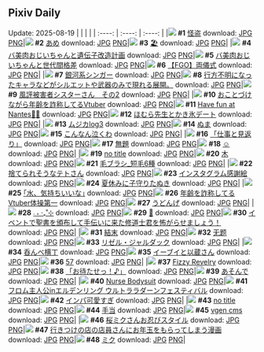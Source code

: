 ## Pixiv Daily
Update: 2025-08-19
|      |      |      |
| :----: | :----: | :----: |
|![](https://pixiv.microyu.workers.dev/c/240x480/img-master/img/2025/08/17/17/58/54/134000762_p0_master1200.jpg) **#1** [怪盗](https://www.pixiv.net/artworks/134000762) download: [JPG](https://pixiv.microyu.workers.dev/img-original/img/2025/08/17/17/58/54/134000762_p0.jpg) [PNG](https://pixiv.microyu.workers.dev/img-original/img/2025/08/17/17/58/54/134000762_p0.png)|![](https://pixiv.microyu.workers.dev/c/240x480/img-master/img/2025/08/17/00/27/05/133974944_p0_master1200.jpg) **#2** [あめ](https://www.pixiv.net/artworks/133974944) download: [JPG](https://pixiv.microyu.workers.dev/img-original/img/2025/08/17/00/27/05/133974944_p0.jpg) [PNG](https://pixiv.microyu.workers.dev/img-original/img/2025/08/17/00/27/05/133974944_p0.png)|![](https://pixiv.microyu.workers.dev/c/240x480/img-master/img/2025/08/17/00/32/03/133975193_p0_master1200.jpg) **#3** [🏖️](https://www.pixiv.net/artworks/133975193) download: [JPG](https://pixiv.microyu.workers.dev/img-original/img/2025/08/17/00/32/03/133975193_p0.jpg) [PNG](https://pixiv.microyu.workers.dev/img-original/img/2025/08/17/00/32/03/133975193_p0.png)|
|![](https://pixiv.microyu.workers.dev/c/240x480/img-master/img/2025/08/18/00/01/05/134018359_p0_master1200.jpg) **#4** [バ美肉おじいちゃんと遺伝子改造計画](https://www.pixiv.net/artworks/134018359) download: [JPG](https://pixiv.microyu.workers.dev/img-original/img/2025/08/18/00/01/05/134018359_p0.jpg) [PNG](https://pixiv.microyu.workers.dev/img-original/img/2025/08/18/00/01/05/134018359_p0.png)|![](https://pixiv.microyu.workers.dev/c/240x480/img-master/img/2025/08/17/00/00/27/133973491_p0_master1200.jpg) **#5** [バ美肉おじいちゃんと世代間格差](https://www.pixiv.net/artworks/133973491) download: [JPG](https://pixiv.microyu.workers.dev/img-original/img/2025/08/17/00/00/27/133973491_p0.jpg) [PNG](https://pixiv.microyu.workers.dev/img-original/img/2025/08/17/00/00/27/133973491_p0.png)|![](https://pixiv.microyu.workers.dev/c/240x480/img-master/img/2025/08/18/00/07/44/134018870_p0_master1200.jpg) **#6** [【FGO】両儀式](https://www.pixiv.net/artworks/134018870) download: [JPG](https://pixiv.microyu.workers.dev/img-original/img/2025/08/18/00/07/44/134018870_p0.jpg) [PNG](https://pixiv.microyu.workers.dev/img-original/img/2025/08/18/00/07/44/134018870_p0.png)|
|![](https://pixiv.microyu.workers.dev/c/240x480/img-master/img/2025/08/17/15/55/31/133996600_p0_master1200.jpg) **#7** [銀河系シンガー](https://www.pixiv.net/artworks/133996600) download: [JPG](https://pixiv.microyu.workers.dev/img-original/img/2025/08/17/15/55/31/133996600_p0.jpg) [PNG](https://pixiv.microyu.workers.dev/img-original/img/2025/08/17/15/55/31/133996600_p0.png)|![](https://pixiv.microyu.workers.dev/c/240x480/img-master/img/2025/08/17/07/38/38/133983980_p0_master1200.jpg) **#8** [行方不明になったキャラなどがシルエットや武器のみで現れる展開。](https://www.pixiv.net/artworks/133983980) download: [JPG](https://pixiv.microyu.workers.dev/img-original/img/2025/08/17/07/38/38/133983980_p0.jpg) [PNG](https://pixiv.microyu.workers.dev/img-original/img/2025/08/17/07/38/38/133983980_p0.png)|![](https://pixiv.microyu.workers.dev/c/240x480/img-master/img/2025/08/17/08/02/25/133984463_p0_master1200.jpg) **#9** [風評被害者シスターさん　その2](https://www.pixiv.net/artworks/133984463) download: [JPG](https://pixiv.microyu.workers.dev/img-original/img/2025/08/17/08/02/25/133984463_p0.jpg) [PNG](https://pixiv.microyu.workers.dev/img-original/img/2025/08/17/08/02/25/133984463_p0.png)|
|![](https://pixiv.microyu.workers.dev/c/240x480/img-master/img/2025/08/17/21/41/15/134010736_p0_master1200.jpg) **#10** [おことづけながら年齢を詐称してるVtuber](https://www.pixiv.net/artworks/134010736) download: [JPG](https://pixiv.microyu.workers.dev/img-original/img/2025/08/17/21/41/15/134010736_p0.jpg) [PNG](https://pixiv.microyu.workers.dev/img-original/img/2025/08/17/21/41/15/134010736_p0.png)|![](https://pixiv.microyu.workers.dev/c/240x480/img-master/img/2025/08/17/16/52/53/133998503_p0_master1200.jpg) **#11** [Have fun at Nantes🚢🚢](https://www.pixiv.net/artworks/133998503) download: [JPG](https://pixiv.microyu.workers.dev/img-original/img/2025/08/17/16/52/53/133998503_p0.jpg) [PNG](https://pixiv.microyu.workers.dev/img-original/img/2025/08/17/16/52/53/133998503_p0.png)|![](https://pixiv.microyu.workers.dev/c/240x480/img-master/img/2025/08/17/21/17/52/134009614_p0_master1200.jpg) **#12** [ほむら先生とかき氷デート](https://www.pixiv.net/artworks/134009614) download: [JPG](https://pixiv.microyu.workers.dev/img-original/img/2025/08/17/21/17/52/134009614_p0.jpg) [PNG](https://pixiv.microyu.workers.dev/img-original/img/2025/08/17/21/17/52/134009614_p0.png)|
|![](https://pixiv.microyu.workers.dev/c/240x480/img-master/img/2025/08/17/18/20/11/134001799_p0_master1200.jpg) **#13** [ムジカlog3](https://www.pixiv.net/artworks/134001799) download: [JPG](https://pixiv.microyu.workers.dev/img-original/img/2025/08/17/18/20/11/134001799_p0.jpg) [PNG](https://pixiv.microyu.workers.dev/img-original/img/2025/08/17/18/20/11/134001799_p0.png)|![](https://pixiv.microyu.workers.dev/c/240x480/img-master/img/2025/08/17/11/11/58/133988587_p0_master1200.jpg) **#14** [ぬま](https://www.pixiv.net/artworks/133988587) download: [JPG](https://pixiv.microyu.workers.dev/img-original/img/2025/08/17/11/11/58/133988587_p0.jpg) [PNG](https://pixiv.microyu.workers.dev/img-original/img/2025/08/17/11/11/58/133988587_p0.png)|![](https://pixiv.microyu.workers.dev/c/240x480/img-master/img/2025/08/17/00/00/34/133973524_p0_master1200.jpg) **#15** [こんなん泣くわ](https://www.pixiv.net/artworks/133973524) download: [JPG](https://pixiv.microyu.workers.dev/img-original/img/2025/08/17/00/00/34/133973524_p0.jpg) [PNG](https://pixiv.microyu.workers.dev/img-original/img/2025/08/17/00/00/34/133973524_p0.png)|
|![](https://pixiv.microyu.workers.dev/c/240x480/img-master/img/2025/08/17/19/15/03/134003961_p0_master1200.jpg) **#16** [「仕事と見返り」](https://www.pixiv.net/artworks/134003961) download: [JPG](https://pixiv.microyu.workers.dev/img-original/img/2025/08/17/19/15/03/134003961_p0.jpg) [PNG](https://pixiv.microyu.workers.dev/img-original/img/2025/08/17/19/15/03/134003961_p0.png)|![](https://pixiv.microyu.workers.dev/c/240x480/img-master/img/2025/08/17/12/51/45/133991472_p0_master1200.jpg) **#17** [無題](https://www.pixiv.net/artworks/133991472) download: [JPG](https://pixiv.microyu.workers.dev/img-original/img/2025/08/17/12/51/45/133991472_p0.jpg) [PNG](https://pixiv.microyu.workers.dev/img-original/img/2025/08/17/12/51/45/133991472_p0.png)|![](https://pixiv.microyu.workers.dev/c/240x480/img-master/img/2025/08/17/05/47/25/133982176_p0_master1200.jpg) **#18** [☺](https://www.pixiv.net/artworks/133982176) download: [JPG](https://pixiv.microyu.workers.dev/img-original/img/2025/08/17/05/47/25/133982176_p0.jpg) [PNG](https://pixiv.microyu.workers.dev/img-original/img/2025/08/17/05/47/25/133982176_p0.png)|
|![](https://pixiv.microyu.workers.dev/c/240x480/img-master/img/2025/08/17/14/54/23/133994723_p0_master1200.jpg) **#19** [no title](https://www.pixiv.net/artworks/133994723) download: [JPG](https://pixiv.microyu.workers.dev/img-original/img/2025/08/17/14/54/23/133994723_p0.jpg) [PNG](https://pixiv.microyu.workers.dev/img-original/img/2025/08/17/14/54/23/133994723_p0.png)|![](https://pixiv.microyu.workers.dev/c/240x480/img-master/img/2025/08/17/22/08/16/134012232_p0_master1200.jpg) **#20** [木](https://www.pixiv.net/artworks/134012232) download: [JPG](https://pixiv.microyu.workers.dev/img-original/img/2025/08/17/22/08/16/134012232_p0.jpg) [PNG](https://pixiv.microyu.workers.dev/img-original/img/2025/08/17/22/08/16/134012232_p0.png)|![](https://pixiv.microyu.workers.dev/c/240x480/img-master/img/2025/08/17/06/00/18/133982431_p0_master1200.jpg) **#21** [毛ブラシ_短毛6種](https://www.pixiv.net/artworks/133982431) download: [JPG](https://pixiv.microyu.workers.dev/img-original/img/2025/08/17/06/00/18/133982431_p0.jpg) [PNG](https://pixiv.microyu.workers.dev/img-original/img/2025/08/17/06/00/18/133982431_p0.png)|
|![](https://pixiv.microyu.workers.dev/c/240x480/img-master/img/2025/08/17/12/12/17/133990390_p0_master1200.jpg) **#22** [捨てられそうなテトさん](https://www.pixiv.net/artworks/133990390) download: [JPG](https://pixiv.microyu.workers.dev/img-original/img/2025/08/17/12/12/17/133990390_p0.jpg) [PNG](https://pixiv.microyu.workers.dev/img-original/img/2025/08/17/12/12/17/133990390_p0.png)|![](https://pixiv.microyu.workers.dev/c/240x480/img-master/img/2025/08/17/20/28/24/134007042_p0_master1200.jpg) **#23** [インスタグラム感謝絵](https://www.pixiv.net/artworks/134007042) download: [JPG](https://pixiv.microyu.workers.dev/img-original/img/2025/08/17/20/28/24/134007042_p0.jpg) [PNG](https://pixiv.microyu.workers.dev/img-original/img/2025/08/17/20/28/24/134007042_p0.png)|![](https://pixiv.microyu.workers.dev/c/240x480/img-master/img/2025/08/18/12/07/27/134033318_p0_master1200.jpg) **#24** [夏休みに子守りたぬき](https://www.pixiv.net/artworks/134033318) download: [JPG](https://pixiv.microyu.workers.dev/img-original/img/2025/08/18/12/07/27/134033318_p0.jpg) [PNG](https://pixiv.microyu.workers.dev/img-original/img/2025/08/18/12/07/27/134033318_p0.png)|
|![](https://pixiv.microyu.workers.dev/c/240x480/img-master/img/2025/08/18/17/13/30/134039932_p0_master1200.jpg) **#25** [｢水、気持ちいいな｣](https://www.pixiv.net/artworks/134039932) download: [JPG](https://pixiv.microyu.workers.dev/img-original/img/2025/08/18/17/13/30/134039932_p0.jpg) [PNG](https://pixiv.microyu.workers.dev/img-original/img/2025/08/18/17/13/30/134039932_p0.png)|![](https://pixiv.microyu.workers.dev/c/240x480/img-master/img/2025/08/18/21/21/48/134049156_p0_master1200.jpg) **#26** [年齢を詐称してるVtuber体操第一](https://www.pixiv.net/artworks/134049156) download: [JPG](https://pixiv.microyu.workers.dev/img-original/img/2025/08/18/21/21/48/134049156_p0.jpg) [PNG](https://pixiv.microyu.workers.dev/img-original/img/2025/08/18/21/21/48/134049156_p0.png)|![](https://pixiv.microyu.workers.dev/c/240x480/img-master/img/2025/08/17/04/13/57/133980795_p0_master1200.jpg) **#27** [うどんげ](https://www.pixiv.net/artworks/133980795) download: [JPG](https://pixiv.microyu.workers.dev/img-original/img/2025/08/17/04/13/57/133980795_p0.jpg) [PNG](https://pixiv.microyu.workers.dev/img-original/img/2025/08/17/04/13/57/133980795_p0.png)|
|![](https://pixiv.microyu.workers.dev/c/240x480/img-master/img/2025/08/17/19/42/29/134005003_p0_master1200.jpg) **#28** [‎܁ ˖  ‧₊˚⊹](https://www.pixiv.net/artworks/134005003) download: [JPG](https://pixiv.microyu.workers.dev/img-original/img/2025/08/17/19/42/29/134005003_p0.jpg) [PNG](https://pixiv.microyu.workers.dev/img-original/img/2025/08/17/19/42/29/134005003_p0.png)|![](https://pixiv.microyu.workers.dev/c/240x480/img-master/img/2025/08/18/10/09/43/134030931_p0_master1200.jpg) **#29** [🦋](https://www.pixiv.net/artworks/134030931) download: [JPG](https://pixiv.microyu.workers.dev/img-original/img/2025/08/18/10/09/43/134030931_p0.jpg) [PNG](https://pixiv.microyu.workers.dev/img-original/img/2025/08/18/10/09/43/134030931_p0.png)|![](https://pixiv.microyu.workers.dev/c/240x480/img-master/img/2025/08/17/18/30/04/134002117_p0_master1200.jpg) **#30** [イベントで聖書を頒布して手伝いに来た修道士君を怖がらせましょう！](https://www.pixiv.net/artworks/134002117) download: [JPG](https://pixiv.microyu.workers.dev/img-original/img/2025/08/17/18/30/04/134002117_p0.jpg) [PNG](https://pixiv.microyu.workers.dev/img-original/img/2025/08/17/18/30/04/134002117_p0.png)|
|![](https://pixiv.microyu.workers.dev/c/240x480/img-master/img/2025/08/18/21/15/33/134048909_p0_master1200.jpg) **#31** [結末](https://www.pixiv.net/artworks/134048909) download: [JPG](https://pixiv.microyu.workers.dev/img-original/img/2025/08/18/21/15/33/134048909_p0.jpg) [PNG](https://pixiv.microyu.workers.dev/img-original/img/2025/08/18/21/15/33/134048909_p0.png)|![](https://pixiv.microyu.workers.dev/c/240x480/img-master/img/2025/08/18/00/53/51/134020818_p0_master1200.jpg) **#32** [无题](https://www.pixiv.net/artworks/134020818) download: [JPG](https://pixiv.microyu.workers.dev/img-original/img/2025/08/18/00/53/51/134020818_p0.jpg) [PNG](https://pixiv.microyu.workers.dev/img-original/img/2025/08/18/00/53/51/134020818_p0.png)|![](https://pixiv.microyu.workers.dev/c/240x480/img-master/img/2025/08/17/07/43/28/133983967_p0_master1200.jpg) **#33** [リゼル・ジャルダック](https://www.pixiv.net/artworks/133983967) download: [JPG](https://pixiv.microyu.workers.dev/img-original/img/2025/08/17/07/43/28/133983967_p0.jpg) [PNG](https://pixiv.microyu.workers.dev/img-original/img/2025/08/17/07/43/28/133983967_p0.png)|
|![](https://pixiv.microyu.workers.dev/c/240x480/img-master/img/2025/08/17/11/13/28/133988624_p0_master1200.jpg) **#34** [呑んべ横丁](https://www.pixiv.net/artworks/133988624) download: [JPG](https://pixiv.microyu.workers.dev/img-original/img/2025/08/17/11/13/28/133988624_p0.jpg) [PNG](https://pixiv.microyu.workers.dev/img-original/img/2025/08/17/11/13/28/133988624_p0.png)|![](https://pixiv.microyu.workers.dev/c/240x480/img-master/img/2025/08/17/19/39/30/134004884_p0_master1200.jpg) **#35** [イーブイと以蔵さん](https://www.pixiv.net/artworks/134004884) download: [JPG](https://pixiv.microyu.workers.dev/img-original/img/2025/08/17/19/39/30/134004884_p0.jpg) [PNG](https://pixiv.microyu.workers.dev/img-original/img/2025/08/17/19/39/30/134004884_p0.png)|![](https://pixiv.microyu.workers.dev/c/240x480/img-master/img/2025/08/17/19/27/18/134004398_p0_master1200.jpg) **#36** [57](https://www.pixiv.net/artworks/134004398) download: [JPG](https://pixiv.microyu.workers.dev/img-original/img/2025/08/17/19/27/18/134004398_p0.jpg) [PNG](https://pixiv.microyu.workers.dev/img-original/img/2025/08/17/19/27/18/134004398_p0.png)|
|![](https://pixiv.microyu.workers.dev/c/240x480/img-master/img/2025/08/17/01/07/35/133976527_p0_master1200.jpg) **#37** [Fizzy Revelry](https://www.pixiv.net/artworks/133976527) download: [JPG](https://pixiv.microyu.workers.dev/img-original/img/2025/08/17/01/07/35/133976527_p0.jpg) [PNG](https://pixiv.microyu.workers.dev/img-original/img/2025/08/17/01/07/35/133976527_p0.png)|![](https://pixiv.microyu.workers.dev/c/240x480/img-master/img/2025/08/17/15/10/58/133995294_p0_master1200.jpg) **#38** [「お待たせっ！♪」](https://www.pixiv.net/artworks/133995294) download: [JPG](https://pixiv.microyu.workers.dev/img-original/img/2025/08/17/15/10/58/133995294_p0.jpg) [PNG](https://pixiv.microyu.workers.dev/img-original/img/2025/08/17/15/10/58/133995294_p0.png)|![](https://pixiv.microyu.workers.dev/c/240x480/img-master/img/2025/08/17/20/08/29/134006260_p0_master1200.jpg) **#39** [あそんで](https://www.pixiv.net/artworks/134006260) download: [JPG](https://pixiv.microyu.workers.dev/img-original/img/2025/08/17/20/08/29/134006260_p0.jpg) [PNG](https://pixiv.microyu.workers.dev/img-original/img/2025/08/17/20/08/29/134006260_p0.png)|
|![](https://pixiv.microyu.workers.dev/c/240x480/img-master/img/2025/08/17/00/00/19/133973438_p0_master1200.jpg) **#40** [Nurse Bodysuit](https://www.pixiv.net/artworks/133973438) download: [JPG](https://pixiv.microyu.workers.dev/img-original/img/2025/08/17/00/00/19/133973438_p0.jpg) [PNG](https://pixiv.microyu.workers.dev/img-original/img/2025/08/17/00/00/19/133973438_p0.png)|![](https://pixiv.microyu.workers.dev/c/240x480/img-master/img/2025/08/17/16/29/18/133997750_p0_master1200.jpg) **#41** [フロム主人公inエルデンリング ウルトララダーンフェスティバル](https://www.pixiv.net/artworks/133997750) download: [JPG](https://pixiv.microyu.workers.dev/img-original/img/2025/08/17/16/29/18/133997750_p0.jpg) [PNG](https://pixiv.microyu.workers.dev/img-original/img/2025/08/17/16/29/18/133997750_p0.png)|![](https://pixiv.microyu.workers.dev/c/240x480/img-master/img/2025/08/18/00/01/06/134018361_p0_master1200.jpg) **#42** [インパ可愛すぎ](https://www.pixiv.net/artworks/134018361) download: [JPG](https://pixiv.microyu.workers.dev/img-original/img/2025/08/18/00/01/06/134018361_p0.jpg) [PNG](https://pixiv.microyu.workers.dev/img-original/img/2025/08/18/00/01/06/134018361_p0.png)|
|![](https://pixiv.microyu.workers.dev/c/240x480/img-master/img/2025/08/17/12/54/17/133991544_p0_master1200.jpg) **#43** [no title](https://www.pixiv.net/artworks/133991544) download: [JPG](https://pixiv.microyu.workers.dev/img-original/img/2025/08/17/12/54/17/133991544_p0.jpg) [PNG](https://pixiv.microyu.workers.dev/img-original/img/2025/08/17/12/54/17/133991544_p0.png)|![](https://pixiv.microyu.workers.dev/c/240x480/img-master/img/2025/08/18/07/00/03/134027634_p0_master1200.jpg) **#44** [手当](https://www.pixiv.net/artworks/134027634) download: [JPG](https://pixiv.microyu.workers.dev/img-original/img/2025/08/18/07/00/03/134027634_p0.jpg) [PNG](https://pixiv.microyu.workers.dev/img-original/img/2025/08/18/07/00/03/134027634_p0.png)|![](https://pixiv.microyu.workers.dev/c/240x480/img-master/img/2025/08/17/10/18/15/133987319_p0_master1200.jpg) **#45** [vgen cms](https://www.pixiv.net/artworks/133987319) download: [JPG](https://pixiv.microyu.workers.dev/img-original/img/2025/08/17/10/18/15/133987319_p0.jpg) [PNG](https://pixiv.microyu.workers.dev/img-original/img/2025/08/17/10/18/15/133987319_p0.png)|
|![](https://pixiv.microyu.workers.dev/c/240x480/img-master/img/2025/08/17/00/00/16/133973410_p0_master1200.jpg) **#46** [桜ミクさんお忍びスタイル](https://www.pixiv.net/artworks/133973410) download: [JPG](https://pixiv.microyu.workers.dev/img-original/img/2025/08/17/00/00/16/133973410_p0.jpg) [PNG](https://pixiv.microyu.workers.dev/img-original/img/2025/08/17/00/00/16/133973410_p0.png)|![](https://pixiv.microyu.workers.dev/c/240x480/img-master/img/2025/08/18/01/54/40/134022709_p0_master1200.jpg) **#47** [行きつけの店の店員さんにお年玉をもらってしまう漫画](https://www.pixiv.net/artworks/134022709) download: [JPG](https://pixiv.microyu.workers.dev/img-original/img/2025/08/18/01/54/40/134022709_p0.jpg) [PNG](https://pixiv.microyu.workers.dev/img-original/img/2025/08/18/01/54/40/134022709_p0.png)|![](https://pixiv.microyu.workers.dev/c/240x480/img-master/img/2025/08/17/09/18/25/133985923_p0_master1200.jpg) **#48** [ミク](https://www.pixiv.net/artworks/133985923) download: [JPG](https://pixiv.microyu.workers.dev/img-original/img/2025/08/17/09/18/25/133985923_p0.jpg) [PNG](https://pixiv.microyu.workers.dev/img-original/img/2025/08/17/09/18/25/133985923_p0.png)|

